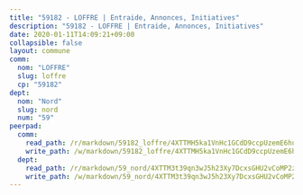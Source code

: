 ```yaml
---
title: "59182 - LOFFRE | Entraide, Annonces, Initiatives"
description: "59182 - LOFFRE | Entraide, Annonces, Initiatives"
date: 2020-01-11T14:09:21+09:00
collapsible: false
layout: commune
comm:
  nom: "LOFFRE"
  slug: loffre
  cp: "59182"
dept:
  nom: "Nord"
  slug: nord
  num: "59"
peerpad:
  comm:
    read_path: /r/markdown/59182_loffre/4XTTMH5ka1VnHc1GCdD9ccpUzemE6huun9GmNLp5zHo4QTXny
    write_path: /w/markdown/59182_loffre/4XTTMH5ka1VnHc1GCdD9ccpUzemE6huun9GmNLp5zHo4QTXny-K3TgV15624aq2ryzqiW7DpZinPxgPfbt1NJkR7RhhTjUFihXnijsWQVSK4NMy4gUyYRWaNpKSnTH8QNe85cNThNufXAeRgFvMUE5bcwj5PLaAN7EVrN5qzALESbyAXFUWVEj9dc5
  dept:
    read_path: /r/markdown/59_nord/4XTTM3t39qn3wJ5h23Xy7DcxsGHU2vCoMP2z3iS4TUn3TrtdJ
    write_path: /w/markdown/59_nord/4XTTM3t39qn3wJ5h23Xy7DcxsGHU2vCoMP2z3iS4TUn3TrtdJ-K3TgTuZGkuZqXfr6fpmH7pGsMT6ndvZQMyRDze5QBt7XScLWHoBi246kLoDKpTH2Yo4f3AFSSJqGc2ozvNww7qPLqsDjpvahxCbQ6F5znbfjp6kVgaDcTYc9LyhwSfYuCevnvZUQ
---
```



